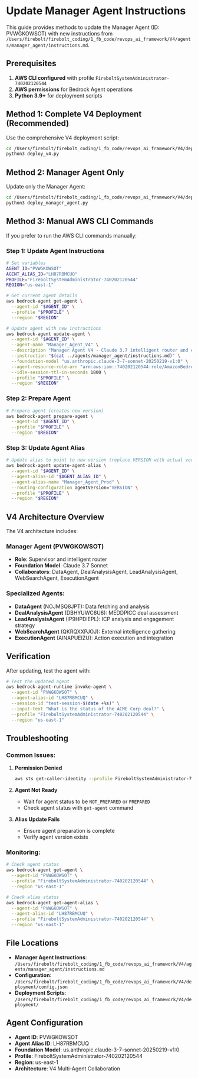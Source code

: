 # Update Manager Agent Instructions

This guide provides methods to update the Manager Agent (ID: PVWGKOWSOT) with new instructions from `/Users/firebolt/firebolt_coding/1_fb_code/revops_ai_framework/V4/agents/manager_agent/instructions.md`.

## Prerequisites

1. **AWS CLI configured** with profile `FireboltSystemAdministrator-740202120544`
2. **AWS permissions** for Bedrock Agent operations
3. **Python 3.9+** for deployment scripts

## Method 1: Complete V4 Deployment (Recommended)

Use the comprehensive V4 deployment script:

```bash
cd /Users/firebolt/firebolt_coding/1_fb_code/revops_ai_framework/V4/deployment
python3 deploy_v4.py
```

## Method 2: Manager Agent Only

Update only the Manager Agent:

```bash
cd /Users/firebolt/firebolt_coding/1_fb_code/revops_ai_framework/V4/deployment
python3 deploy_manager_agent.py
```

## Method 3: Manual AWS CLI Commands

If you prefer to run the AWS CLI commands manually:

### Step 1: Update Agent Instructions

```bash
# Set variables
AGENT_ID="PVWGKOWSOT"
AGENT_ALIAS_ID="LH87RBMCUQ"
PROFILE="FireboltSystemAdministrator-740202120544"
REGION="us-east-1"

# Get current agent details
aws bedrock-agent get-agent \
  --agent-id "$AGENT_ID" \
  --profile "$PROFILE" \
  --region "$REGION"

# Update agent with new instructions
aws bedrock-agent update-agent \
  --agent-id "$AGENT_ID" \
  --agent-name "Manager_Agent_V4" \
  --description "Manager Agent V4 - Claude 3.7 intelligent router and coordinator" \
  --instruction "$(cat ../agents/manager_agent/instructions.md)" \
  --foundation-model "us.anthropic.claude-3-7-sonnet-20250219-v1:0" \
  --agent-resource-role-arn "arn:aws:iam::740202120544:role/AmazonBedrockExecutionRoleForAgents_revops" \
  --idle-session-ttl-in-seconds 1800 \
  --profile "$PROFILE" \
  --region "$REGION"
```

### Step 2: Prepare Agent

```bash
# Prepare agent (creates new version)
aws bedrock-agent prepare-agent \
  --agent-id "$AGENT_ID" \
  --profile "$PROFILE" \
  --region "$REGION"
```

### Step 3: Update Agent Alias

```bash
# Update alias to point to new version (replace VERSION with actual version)
aws bedrock-agent update-agent-alias \
  --agent-id "$AGENT_ID" \
  --agent-alias-id "$AGENT_ALIAS_ID" \
  --agent-alias-name "Manager_Agent_Prod" \
  --routing-configuration agentVersion="VERSION" \
  --profile "$PROFILE" \
  --region "$REGION"
```

## V4 Architecture Overview

The V4 architecture includes:

### Manager Agent (PVWGKOWSOT)
- **Role**: Supervisor and intelligent router
- **Foundation Model**: Claude 3.7 Sonnet
- **Collaborators**: DataAgent, DealAnalysisAgent, LeadAnalysisAgent, WebSearchAgent, ExecutionAgent

### Specialized Agents:
- **DataAgent** (NOJMSQ8JPT): Data fetching and analysis
- **DealAnalysisAgent** (DBHYUWC6U6): MEDDPICC deal assessment
- **LeadAnalysisAgent** (IP9HPDIEPL): ICP analysis and engagement strategy
- **WebSearchAgent** (QKRQXXPJOJ): External intelligence gathering
- **ExecutionAgent** (AINAPUEIZU): Action execution and integration

## Verification

After updating, test the agent with:

```bash
# Test the updated agent
aws bedrock-agent-runtime invoke-agent \
  --agent-id "PVWGKOWSOT" \
  --agent-alias-id "LH87RBMCUQ" \
  --session-id "test-session-$(date +%s)" \
  --input-text "What is the status of the ACME Corp deal?" \
  --profile "FireboltSystemAdministrator-740202120544" \
  --region "us-east-1"
```

## Troubleshooting

### Common Issues:

1. **Permission Denied**
   ```bash
   aws sts get-caller-identity --profile FireboltSystemAdministrator-740202120544
   ```

2. **Agent Not Ready**
   - Wait for agent status to be `NOT_PREPARED` or `PREPARED`
   - Check agent status with `get-agent` command

3. **Alias Update Fails**
   - Ensure agent preparation is complete
   - Verify agent version exists

### Monitoring:

```bash
# Check agent status
aws bedrock-agent get-agent \
  --agent-id "PVWGKOWSOT" \
  --profile "FireboltSystemAdministrator-740202120544" \
  --region "us-east-1"

# Check alias status
aws bedrock-agent get-agent-alias \
  --agent-id "PVWGKOWSOT" \
  --agent-alias-id "LH87RBMCUQ" \
  --profile "FireboltSystemAdministrator-740202120544" \
  --region "us-east-1"
```

## File Locations

- **Manager Agent Instructions**: `/Users/firebolt/firebolt_coding/1_fb_code/revops_ai_framework/V4/agents/manager_agent/instructions.md`
- **Configuration**: `/Users/firebolt/firebolt_coding/1_fb_code/revops_ai_framework/V4/deployment/config.json`
- **Deployment Scripts**: `/Users/firebolt/firebolt_coding/1_fb_code/revops_ai_framework/V4/deployment/`

## Agent Configuration

- **Agent ID**: PVWGKOWSOT
- **Agent Alias ID**: LH87RBMCUQ
- **Foundation Model**: us.anthropic.claude-3-7-sonnet-20250219-v1:0
- **Profile**: FireboltSystemAdministrator-740202120544
- **Region**: us-east-1
- **Architecture**: V4 Multi-Agent Collaboration